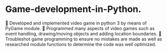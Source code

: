 # Game-development-in-Python.

 Developed and implemented video game in python 3 by means of PyGame module. 
 Programmed many aspects of video games such as event handling, drawing/moving objects and adding location boundaries. 
 Troubleshot game programming to ensure no mistakes are made as well as researched module functions to determine the code was well optimized.
